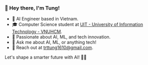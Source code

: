 ### 👋 Hey there, I'm Tung!

- 🚀 AI Engineer based in Vietnam.
- 🎓 Computer Science student at [UIT - University of Information Technology - VNUHCM](https://www.uit.edu.vn).
- 🌟 Passionate about AI, ML, and tech innovation.
- 💬 Ask me about AI, ML, or anything tech!
- 📧 Reach out at [trttung1610@gmail.com](mailto:trttung1610@gmail.com).

Let's shape a smarter future with AI! 🤖✨
